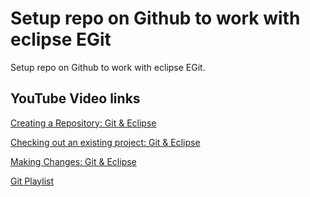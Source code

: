 # Setup repo on Github to work with eclipse EGit

Setup repo on Github to work with eclipse EGit.

## YouTube Video links

[Creating a Repository: Git & Eclipse](https://www.youtube.com/watch?v=HuhJ22oHyfc&list=PL-suslzEBiMo0B5RcAikOaqDLKoG9Okub&index=5)

[Checking out an existing project: Git & Eclipse](https://www.youtube.com/watch?v=V42r5REJx-M&list=PL-suslzEBiMo0B5RcAikOaqDLKoG9Okub&index=2)

[Making Changes: Git & Eclipse](https://www.youtube.com/watch?v=rblGZRWqFVI&list=PL-suslzEBiMo0B5RcAikOaqDLKoG9Okub&index=3)

[Git Playlist](https://www.youtube.com/watch?v=C0bFLGJqnI8&list=PL-suslzEBiMo0B5RcAikOaqDLKoG9Okub)